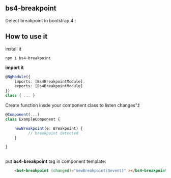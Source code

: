 ## bs4-breakpoint ##


Detect breakpoint in bootstrap 4  :

How to use it
-------------
install it
```
npm i bs4-breakpoint
```


**import it**

```ts
@NgModule({
    imports: [Bs4BreakpointModule].
    exports: [Bs4BreakpointModule]
})
class { ... }
```

Create function insde your component  class to listen changes"ž

```ts
@Component(...)
class ExampleComponent {

    newBreakpoint(e: Breakpoint) {
          // breakpoint detected
    }

}
    
```
put  **bs4-breakpoint** tag in component template:

```html
    <bs4-breakpoint (changed)="newBreakpoint($event)" ></bs4-breakpoint>
```


